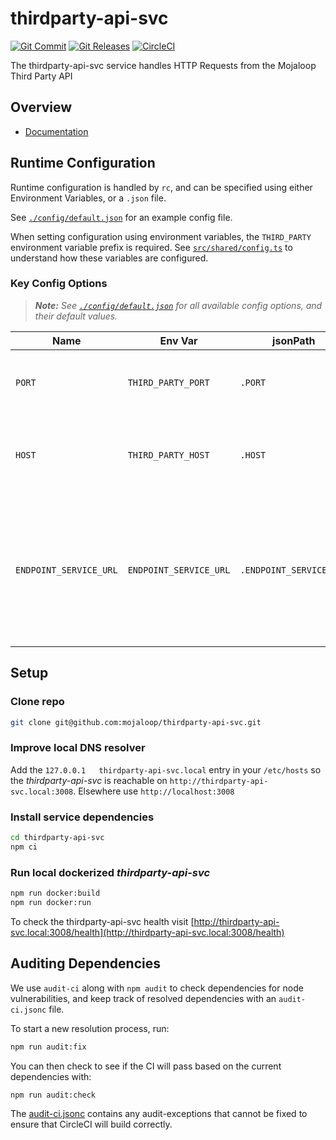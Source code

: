 # thirdparty-api-svc
[![Git Commit](https://img.shields.io/github/last-commit/mojaloop/thirdparty-api-svc.svg?style=flat)](https://github.com/mojaloop/thirdparty-api-svc/commits/main)
[![Git Releases](https://img.shields.io/github/release/mojaloop/thirdparty-api-svc.svg?style=flat)](https://github.com/mojaloop/thirdparty-api-svc/releases)
[![CircleCI](https://circleci.com/gh/mojaloop/thirdparty-api-svc.svg?style=svg)](https://circleci.com/gh/mojaloop/thirdparty-api-svc)

The thirdparty-api-svc service handles HTTP Requests from the Mojaloop Third Party API

## Overview

- [Documentation](./docs/README.md)

## Runtime Configuration

Runtime configuration is handled by `rc`, and can be specified using either Environment Variables, or a `.json` file.

See [`./config/default.json`](./config/default.json) for an example config file. 

When setting configuration using environment variables, the `THIRD_PARTY` environment variable prefix is required. See [`src/shared/config.ts`](src/shared/config.ts) to understand how these variables are configured.

### Key Config Options

> ***Note:** See [`./config/default.json`](./config/default.json) for all available config options, and their default values.*

| Name | Env Var | jsonPath | Description |
| ---- | ------- | -------- | ----------- |
| `PORT` | `THIRD_PARTY_PORT` | `.PORT` | The TCP port the Hapi server should start on |
| `HOST` | `THIRD_PARTY_HOST` | `.HOST` | The hostname the Hapi server should bind to  |
| `ENDPOINT_SERVICE_URL` | `ENDPOINT_SERVICE_URL` | `.ENDPOINT_SERVICE_URL` | The internal service used to retrieve endpoints for Mojaloop Participants. Currently this is the `central-ledger`.  |


## Setup

### Clone repo
```bash
git clone git@github.com:mojaloop/thirdparty-api-svc.git
```

### Improve local DNS resolver
Add the `127.0.0.1   thirdparty-api-svc.local` entry in your `/etc/hosts` so the _thirdparty-api-svc_ is reachable on `http://thirdparty-api-svc.local:3008`. Elsewhere use `http://localhost:3008`

### Install service dependencies
```bash
cd thirdparty-api-svc
npm ci
```

### Run local dockerized _thirdparty-api-svc_
```bash
npm run docker:build
npm run docker:run
```

To check the thirdparty-api-svc health visit [http://thirdparty-api-svc.local:3008/health](http://thirdparty-api-svc.local:3008/health)

## Auditing Dependencies

We use `audit-ci` along with `npm audit` to check dependencies for node vulnerabilities, and keep track of resolved dependencies with an `audit-ci.jsonc` file.

To start a new resolution process, run:

```bash
npm run audit:fix
```

You can then check to see if the CI will pass based on the current dependencies with:

```bash
npm run audit:check
```

The [audit-ci.jsonc](./audit-ci.jsonc) contains any audit-exceptions that cannot be fixed to ensure that CircleCI will build correctly.

